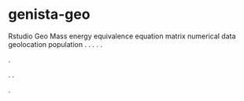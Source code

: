 # genista-geo
Rstudio Geo Mass energy equivalence equation matrix numerical data geolocation population
.
.
.
.
.




.






















.
.


























.
